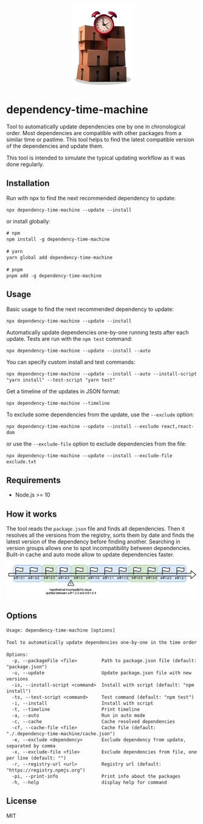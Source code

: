 <div align="center">
    <center>
        <img width="160" height="216" src="img/clocks.png" alt="Clocks">
    </center>
</div>

# dependency-time-machine

Tool to automatically update dependencies one by one in chronological order. Most dependencies are compatible with other packages
from a similar time or pastime. This tool helps to find the latest compatible version of the dependencies and update them.

This tool is intended to simulate the typical updating workflow as it was done regularly.

## Installation
Run with npx to find the next recommended dependency to update:
```shell
npx dependency-time-machine --update --install
```

or install globally:
```shell
# npm
npm install -g dependency-time-machine

# yarn
yarn global add dependency-time-machine

# pnpm
pnpm add -g dependency-time-machine
```

## Usage
Basic usage to find the next recommended dependency to update:
```shell
npx dependency-time-machine --update --install
```

Automatically update dependencies one-by-one running tests after each update. Tests are run with the `npm test` command:
```shell
npx dependency-time-machine --update --install --auto
```

You can specify custom install and test commands:
```shell
npx dependency-time-machine --update --install --auto --install-script "yarn install" --test-script "yarn test"
```

Get a timeline of the updates in JSON format:
```shell
npx dependency-time-machine --timeline
```

To exclude some dependencies from the update, use the `--exclude` option:
```shell
npx dependency-time-machine --update --install --exclude react,react-dom
```

or use the `--exclude-file` option to exclude dependencies from the file:
```shell
npx dependency-time-machine --update --install --exclude-file exclude.txt
```

## Requirements
- Node.js >= 10

## How it works
The tool reads the `package.json` file and finds all dependencies. Then it resolves all the versions from the registry, sorts them by date and
finds the latest version of the dependency before finding another. Searching in version groups allows one to spot
incompatibility between dependencies. Built-in cache and auto mode allow to update dependencies faster.

<div style="text-align: center">
    <img src="img/diagram.png" alt="Diagram">
</div>

## Options
```shell
Usage: dependency-time-machine [options]

Tool to automatically update dependencies one-by-one in the time order

Options:
  -p, --packageFile <file>         Path to package.json file (default: "package.json")
  -u, --update                     Update package.json file with new versions
  -is, --install-script <command>  Install with script (default: "npm install")
  -ts, --test-script <command>     Test command (default: "npm test")
  -i, --install                    Install with script
  -t, --timeline                   Print timeline
  -a, --auto                       Run in auto mode
  -c, --cache                      Cache resolved dependencies
  -cf, --cache-file <file>         Cache file (default: "./.dependency-time-machine/cache.json")
  -e, --exclude <dependency>       Exclude dependency from update, separated by comma
  -x, --exclude-file <file>        Exclude dependencies from file, one per line (default: "")
  -r, --registry-url <url>         Registry url (default: "https://registry.npmjs.org")
  -pi, --print-info                Print info about the packages
  -h, --help                       display help for command
```

## License
MIT